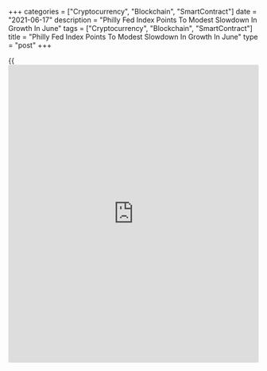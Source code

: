 +++
categories = ["Cryptocurrency", "Blockchain", "SmartContract"]
date = "2021-06-17"
description = "Philly Fed Index Points To Modest Slowdown In Growth In June"
tags = ["Cryptocurrency", "Blockchain", "SmartContract"]
title = "Philly Fed Index Points To Modest Slowdown In Growth In June"
type = "post"
+++

{{<iframe id="large-banner" src="https://www.bounty.group/#slide=13.0" width="100%" height="600" scrolling="no" style="border: 0px solid rgb(216, 221, 230); border-radius: 3px;">}}

Philadelphia-area manufacturing activity expanded at a slightly slower
rate in the month of June, according to a report released by the Federal
Reserve Bank of Philadelphia on Thursday.

The Philly Fed said its diffusion index for current general activity
slipped to 30.7 in June from 31.5 in May, although a positive reading
still indicates growth in regional manufacturing activity. Economists
had expected the index to edge down to 31.0.

The modest decrease by the Philly Fed Index reflected a notable slowdown
in the pace of growth in new orders, with the new orders index tumbling
to 22.2 in June from 32.5 in May.

On the other hand, the report said the shipments index climbed to 27.2
in June from 21.0 in May, indicating shipments increased at a faster
rate.

The number of employees index also spiked to 30.7 in June from 19.3 in
May, pointing to a significant acceleration in the pace of job growth.

The report also showed the prices received index rose to 80.7 in June
from 76.8 in May, while the prices received index advanced to 49.7 from
41.0.

Looking ahead, the Philly Fed said most future indicators improved,
suggesting that more firms expect overall growth over the next six
months.

The diffusion index for future general activity surged to 69.2 in June
from 52.7 in May, reaching its highest level in nearly 30 years.

"Our Recovery Trackers signal upbeat regional dynamics, and production
is poised to stay strong amid a summer boom," Oren Klachkin, Lead U.S.
Economist at Oxford Economics.

He added, "A strong drumbeat of healthy goods demand, rising capital
expenditures, strengthening external demand, and fiscal stimulus will
keep regional manufacturing on a solid course."

On Tuesday, the New York Fed released a separate report showing New York
manufacturing activity expanded at a slower rate in the month of June.

The New York Fed said its general [business][1] conditions index fell to
17.4 in June from 24.3 in May. Economists had expected the index to dip
to 22.0.

Despite the slowdown in the pace of growth in June, the New York Fed
said firms remained optimistic that conditions would improve over the
next six months.

The index for future business conditions spiked to 47.7 in June from
36.6 in May, with the index for future employment reaching a record
high.

For comments and feedback [contact](https://www.playgroundfx.com/contact/): editorial@rtt[news](https://www.letsplayfx.com/blog/forex-news-website/).com

[Economic News][2]

 **What parts of the world are seeing the best (and worst) economic
performances lately? Click[here][3] to check out our [Econ Scorecard][3]
and find out! See up-to-the-moment [ranking](https://www.playgroundfx.com/blog/crypto-exchange-ranking/)s for the best and worst
performers in [GDP][4], [unemployment rate][5], [inflation][6] and much
more.**

   1. www.rtt[news](https://www.letsplayfx.com/blog/forex-news-website/).com/Content/Business.aspx
   2. www.rtt[news](https://www.letsplayfx.com/blog/forex-news-website/).com/Content/EconomicNews.aspx
   3. www.rtt[news](https://www.letsplayfx.com/blog/forex-news-website/).com/economic-scorecard/world-rank/unemployment-rate/highest-performance.aspx
   4. www.rtt[news](https://www.letsplayfx.com/blog/forex-news-website/).com/economic-scorecard/world-rank/GDP/highest-performance.aspx
   5. www.rtt[news](https://www.letsplayfx.com/blog/forex-news-website/).com/economic-scorecard/world-rank/unemployment-rate/lowest-performance.aspx
   6. www.rtt[news](https://www.letsplayfx.com/blog/forex-news-website/).com/economic-scorecard/world-rank/CPI/highest-performance.aspx